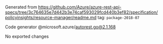 Generated from https://github.com/Azure/azure-rest-api-specs/tree/3c764635e7d442b3e74caf593029fcd440b3ef82/specification/policyinsights/resource-manager/readme.md tag: `package-2018-07`

Code generator @microsoft.azure/autorest.go@2.1.168

No exported changes